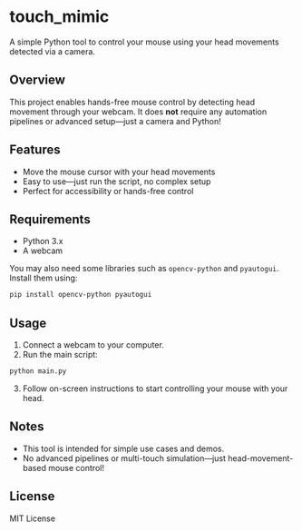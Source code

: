# touch_mimic

A simple Python tool to control your mouse using your head movements detected via a camera.

## Overview

This project enables hands-free mouse control by detecting head movement through your webcam. It does **not** require any automation pipelines or advanced setup—just a camera and Python!

## Features

- Move the mouse cursor with your head movements
- Easy to use—just run the script, no complex setup
- Perfect for accessibility or hands-free control

## Requirements

- Python 3.x
- A webcam

You may also need some libraries such as `opencv-python` and `pyautogui`. Install them using:

```bash
pip install opencv-python pyautogui
```

## Usage

1. Connect a webcam to your computer.
2. Run the main script:

```bash
python main.py
```

3. Follow on-screen instructions to start controlling your mouse with your head.

## Notes

- This tool is intended for simple use cases and demos.
- No advanced pipelines or multi-touch simulation—just head-movement-based mouse control!

## License

MIT License
